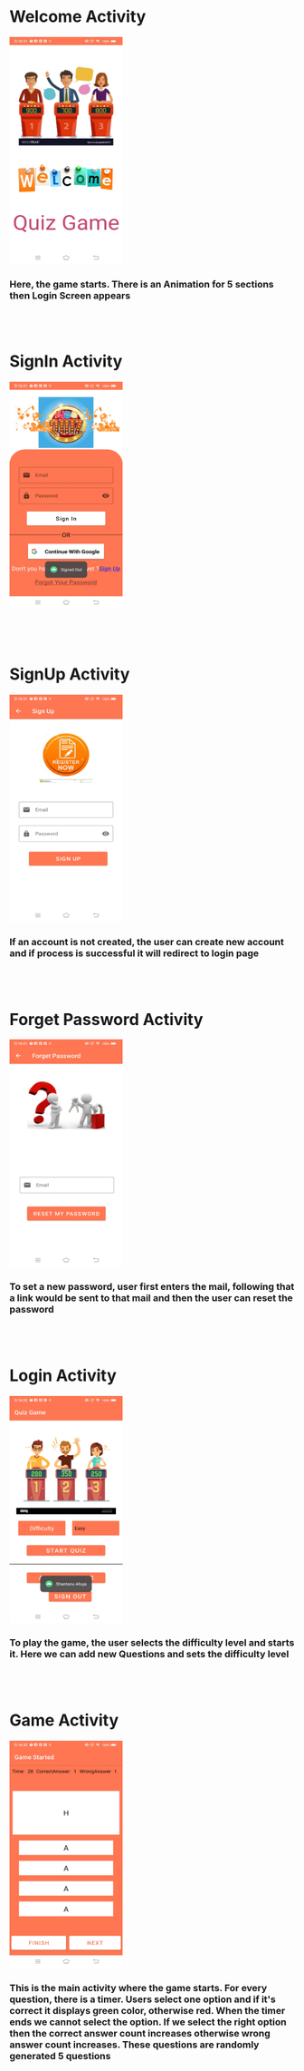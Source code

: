 
<h1>Welcome Activity</h1>
<img src="https://github.com/ShantanuAhuja/QuizGame/blob/master/images/Screenshot_20230709_163140.jpg" width="200" height="400" />
<h3>Here, the game starts. There is an Animation for 5 sections then Login Screen appears</h3>
</br>
</br>

<h1>SignIn Activity</h1>
<img src="https://github.com/ShantanuAhuja/QuizGame/blob/master/images/Screenshot_20230709_163145.jpg" width="200" height="400" />
<h3>  </h3>
</br>
</br>

<h1>SignUp Activity</h1>
<img src="https://github.com/ShantanuAhuja/QuizGame/blob/master/images/Screenshot_20230709_163151.jpg" width="200" height="400" />
<h3> If an account is not created, the user can create new account and if process is successful it will redirect to login page</h3>
</br>
</br>

<h1>Forget Password Activity</h1>
<img src="https://github.com/ShantanuAhuja/QuizGame/blob/master/images/Screenshot_20230709_163156.jpg" width="200" height="400" />
<h3> To set a new password, user first enters the mail, following that a link would be sent to that mail and then the user can reset the password</h3>
</br>
</br>

<h1>Login Activity</h1>
<img src="https://github.com/ShantanuAhuja/QuizGame/blob/master/images/Screenshot_20230709_163204.jpg" width="200" height="400" />
<h3> To play the game, the user selects the difficulty level and starts it. Here we can add new Questions and sets the difficulty level</h3>
</br>
</br>

<h1>Game Activity</h1>
<img src="https://github.com/ShantanuAhuja/QuizGame/blob/master/images/Screenshot_20230709_163252.jpg" width="200" height="400" />
<h3>This is the main activity where the game starts. For every question, there is a timer. Users select one option and if it's correct it displays green color, otherwise red. When the timer ends we cannot select the option. If we select the right option then the correct answer count increases otherwise wrong answer count increases. These questions are randomly generated 5 questions </h3>
</br>
</br>
